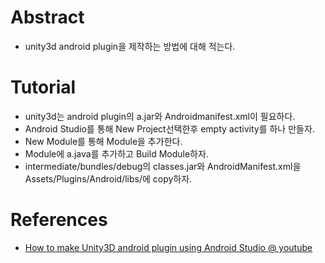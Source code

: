 # Abstract

- unity3d android plugin을 제작하는 방법에 대해 적는다.

# Tutorial

- unity3d는 android plugin의 a.jar와 Androidmanifest.xml이 필요하다.
- Android Studio를 통해 New Project선택한후 empty activity를 하나 만들자.
- New Module를 통해 Module을 추가한다.
- Module에 a.java를 추가하고 Build Module하자.
- intermediate/bundles/debug의 classes.jar와 AndroidManifest.xml을 Assets/Plugins/Android/libs/에 copy하자.

# References

- [How to make Unity3D android plugin using Android Studio @ youtube](https://www.youtube.com/watch?v=0ahGeTNUPLM)

